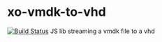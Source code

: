 # xo-vmdk-to-vhd
[![Build Status](https://travis-ci.org/nraynaud/xo-vmdk-to-vhd.svg?branch=master)](https://travis-ci.org/nraynaud/xo-vmdk-to-vhd)
JS lib streaming a vmdk file to a vhd
